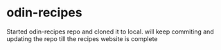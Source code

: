 # odin-recipes
Started odin-recipes repo and cloned it to local. will keep commiting and updating the repo till the recipes website is complete